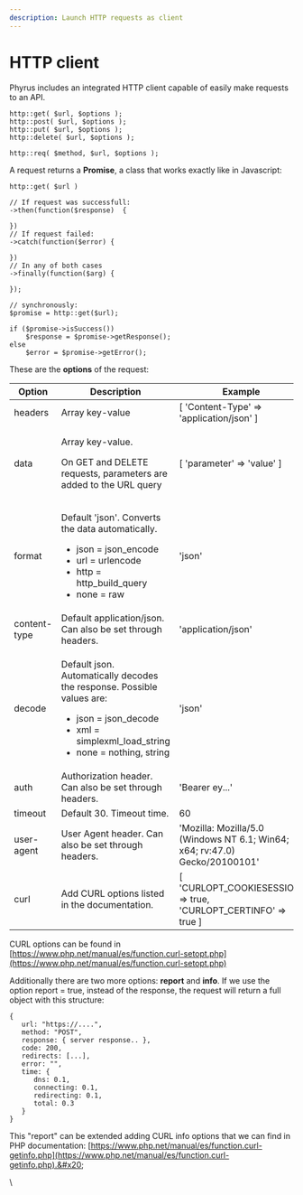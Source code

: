 ```yaml
---
description: Launch HTTP requests as client
---
```


# HTTP client

Phyrus includes an integrated HTTP client capable of easily make requests to an API.

```
http::get( $url, $options );
http::post( $url, $options );
http::put( $url, $options );
http::delete( $url, $options );

http::req( $method, $url, $options );
```

A request returns a **Promise**, a class that works exactly like in Javascript:

```
http::get( $url )

// If request was successfull:
->then(function($response)  {

})
// If request failed:
->catch(function($error) {

})
// In any of both cases
->finally(function($arg) {

});

// synchronously:
$promise = http::get($url);

if ($promise->isSuccess())
    $response = $promise->getResponse();
else
    $error = $promise->getError();
```

These are the **options** of the request:

| Option       | Description                                                                                                                                                                          | Example                                                                     |
| ------------ | ------------------------------------------------------------------------------------------------------------------------------------------------------------------------------------ | --------------------------------------------------------------------------- |
| headers      | Array key-value                                                                                                                                                                      | \[ 'Content-Type' => 'application/json' ]                                   |
| data         | <p>Array key-value.</p><p>On GET and DELETE requests, parameters are added to the URL query</p>                                                                                      | \[ 'parameter' => 'value' ]                                                 |
| format       | <p>Default 'json'. Converts the data automatically.</p><ul><li>json = json_encode </li><li>url = urlencode </li><li>http = http_build_query</li><li>none = raw</li></ul>             | 'json'                                                                      |
| content-type | Default application/json. Can also be set through headers.                                                                                                                           | 'application/json'                                                          |
| decode       | <p>Default json. Automatically decodes the response. Possible values are:</p><ul><li>json = json_decode</li><li>xml = simplexml_load_string</li><li>none = nothing, string</li></ul> | 'json'                                                                      |
| auth         | Authorization header. Can also be set through headers.                                                                                                                               | 'Bearer ey...'                                                              |
| timeout      | Default 30. Timeout time.                                                                                                                                                            | 60                                                                          |
| user-agent   | User Agent header. Can also be set through headers.                                                                                                                                  | 'Mozilla: Mozilla/5.0 (Windows NT 6.1; Win64; x64; rv:47.0) Gecko/20100101' |
| curl         | Add CURL options listed in the documentation.                                                                                                                                        | \[ 'CURLOPT\_COOKIESESSION' => true, 'CURLOPT\_CERTINFO' => true ]          |

CURL options can be found in [https://www.php.net/manual/es/function.curl-setopt.php](https://www.php.net/manual/es/function.curl-setopt.php)

Additionally there are two more options: **report** and **info**. If we use the option report = true, instead of the response, the request will return a full object with this structure:

```
{
   url: "https://....",
   method: "POST",
   response: { server response.. },
   code: 200,
   redirects: [...],
   error: "",
   time: {
      dns: 0.1,
      connecting: 0.1,
      redirecting: 0.1,
      total: 0.3
   }
}
```

This "report" can be extended adding CURL info options that we can find in PHP documentation:  [https://www.php.net/manual/es/function.curl-getinfo.php](https://www.php.net/manual/es/function.curl-getinfo.php).&#x20;

\

